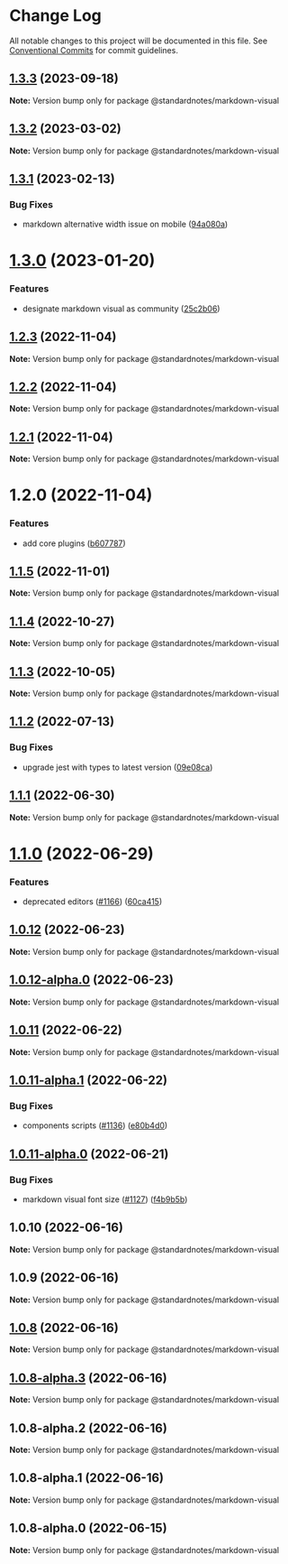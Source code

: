 # Change Log

All notable changes to this project will be documented in this file.
See [Conventional Commits](https://conventionalcommits.org) for commit guidelines.

## [1.3.3](https://github.com/standardnotes/plugins/compare/@standardnotes/markdown-visual@1.3.2...@standardnotes/markdown-visual@1.3.3) (2023-09-18)

**Note:** Version bump only for package @standardnotes/markdown-visual

## [1.3.2](https://github.com/standardnotes/plugins/compare/@standardnotes/markdown-visual@1.3.1...@standardnotes/markdown-visual@1.3.2) (2023-03-02)

**Note:** Version bump only for package @standardnotes/markdown-visual

## [1.3.1](https://github.com/standardnotes/plugins/compare/@standardnotes/markdown-visual@1.3.0...@standardnotes/markdown-visual@1.3.1) (2023-02-13)

### Bug Fixes

* markdown alternative width issue on mobile ([94a080a](https://github.com/standardnotes/plugins/commit/94a080a381e4e7c1acea95ebe7824e947ce3834b))

# [1.3.0](https://github.com/standardnotes/plugins/compare/@standardnotes/markdown-visual@1.2.3...@standardnotes/markdown-visual@1.3.0) (2023-01-20)

### Features

* designate markdown visual as community ([25c2b06](https://github.com/standardnotes/plugins/commit/25c2b0691c56c0eb96d5c2989ff2a9362dac37c2))

## [1.2.3](https://github.com/standardnotes/plugins/compare/@standardnotes/markdown-visual@1.2.2...@standardnotes/markdown-visual@1.2.3) (2022-11-04)

**Note:** Version bump only for package @standardnotes/markdown-visual

## [1.2.2](https://github.com/standardnotes/plugins/compare/@standardnotes/markdown-visual@1.2.1...@standardnotes/markdown-visual@1.2.2) (2022-11-04)

**Note:** Version bump only for package @standardnotes/markdown-visual

## [1.2.1](https://github.com/standardnotes/plugins/compare/@standardnotes/markdown-visual@1.2.0...@standardnotes/markdown-visual@1.2.1) (2022-11-04)

**Note:** Version bump only for package @standardnotes/markdown-visual

# 1.2.0 (2022-11-04)

### Features

* add core plugins ([b607787](https://github.com/standardnotes/plugins/commit/b60778762306f5647cb715102eab23083b266718))

## [1.1.5](https://github.com/standardnotes/app/compare/@standardnotes/markdown-visual@1.1.4...@standardnotes/markdown-visual@1.1.5) (2022-11-01)

**Note:** Version bump only for package @standardnotes/markdown-visual

## [1.1.4](https://github.com/standardnotes/app/compare/@standardnotes/markdown-visual@1.1.3...@standardnotes/markdown-visual@1.1.4) (2022-10-27)

**Note:** Version bump only for package @standardnotes/markdown-visual

## [1.1.3](https://github.com/standardnotes/app/compare/@standardnotes/markdown-visual@1.1.2...@standardnotes/markdown-visual@1.1.3) (2022-10-05)

**Note:** Version bump only for package @standardnotes/markdown-visual

## [1.1.2](https://github.com/standardnotes/app/compare/@standardnotes/markdown-visual@1.1.1...@standardnotes/markdown-visual@1.1.2) (2022-07-13)

### Bug Fixes

* upgrade jest with types to latest version ([09e08ca](https://github.com/standardnotes/app/commit/09e08ca899ba8694cf43292e918c4c204c0d2cb9))

## [1.1.1](https://github.com/standardnotes/app/compare/@standardnotes/markdown-visual@1.1.0...@standardnotes/markdown-visual@1.1.1) (2022-06-30)

**Note:** Version bump only for package @standardnotes/markdown-visual

# [1.1.0](https://github.com/standardnotes/app/compare/@standardnotes/markdown-visual@1.0.12...@standardnotes/markdown-visual@1.1.0) (2022-06-29)

### Features

* deprecated editors ([#1166](https://github.com/standardnotes/app/issues/1166)) ([60ca415](https://github.com/standardnotes/app/commit/60ca4150446f9a14bb6a31416686c6d07a7d0cd9))

## [1.0.12](https://github.com/standardnotes/app/compare/@standardnotes/markdown-visual@1.0.12-alpha.0...@standardnotes/markdown-visual@1.0.12) (2022-06-23)

**Note:** Version bump only for package @standardnotes/markdown-visual

## [1.0.12-alpha.0](https://github.com/standardnotes/app/compare/@standardnotes/markdown-visual@1.0.11...@standardnotes/markdown-visual@1.0.12-alpha.0) (2022-06-23)

**Note:** Version bump only for package @standardnotes/markdown-visual

## [1.0.11](https://github.com/standardnotes/app/compare/@standardnotes/markdown-visual@1.0.11-alpha.1...@standardnotes/markdown-visual@1.0.11) (2022-06-22)

**Note:** Version bump only for package @standardnotes/markdown-visual

## [1.0.11-alpha.1](https://github.com/standardnotes/app/compare/@standardnotes/markdown-visual@1.0.11-alpha.0...@standardnotes/markdown-visual@1.0.11-alpha.1) (2022-06-22)

### Bug Fixes

* components scripts ([#1136](https://github.com/standardnotes/app/issues/1136)) ([e80b4d0](https://github.com/standardnotes/app/commit/e80b4d0ffad495c758b593c30e1c4c754dda9b7e))

## [1.0.11-alpha.0](https://github.com/standardnotes/app/compare/@standardnotes/markdown-visual@1.0.10...@standardnotes/markdown-visual@1.0.11-alpha.0) (2022-06-21)

### Bug Fixes

* markdown visual font size ([#1127](https://github.com/standardnotes/app/issues/1127)) ([f4b9b5b](https://github.com/standardnotes/app/commit/f4b9b5b566e8d4104de71a87ee041cdc77c3ce6c))

## 1.0.10 (2022-06-16)

**Note:** Version bump only for package @standardnotes/markdown-visual

## 1.0.9 (2022-06-16)

**Note:** Version bump only for package @standardnotes/markdown-visual

## [1.0.8](https://github.com/standardnotes/app/compare/@standardnotes/markdown-visual@1.0.8-alpha.3...@standardnotes/markdown-visual@1.0.8) (2022-06-16)

**Note:** Version bump only for package @standardnotes/markdown-visual

## [1.0.8-alpha.3](https://github.com/standardnotes/app/compare/@standardnotes/markdown-visual@1.0.8-alpha.2...@standardnotes/markdown-visual@1.0.8-alpha.3) (2022-06-16)

**Note:** Version bump only for package @standardnotes/markdown-visual

## 1.0.8-alpha.2 (2022-06-16)

**Note:** Version bump only for package @standardnotes/markdown-visual

## 1.0.8-alpha.1 (2022-06-16)

**Note:** Version bump only for package @standardnotes/markdown-visual

## 1.0.8-alpha.0 (2022-06-15)

**Note:** Version bump only for package @standardnotes/markdown-visual
